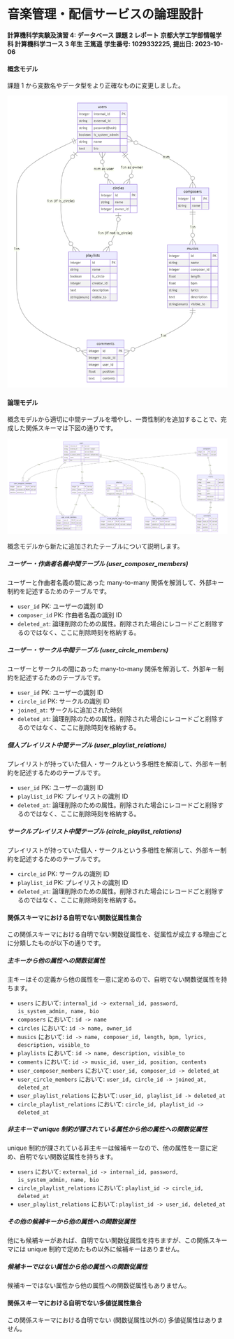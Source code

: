 # 音楽管理・配信サービスの論理設計

**計算機科学実験及演習 4: データベース 課題 2 レポート**
**京都大学工学部情報学科 計算機科学コース 3 年生 王篤遥**
**学生番号: 1029332225, 提出日: 2023-10-06**

#### 概念モデル

課題 1 から変数名やデータ型をより正確なものに変更しました。

![ER diagram of OtoCircle](image-1.png)

#### 論理モデル

概念モデルから適切に中間テーブルを増やし、一貫性制約を追加することで、完成した関係スキーマは下図の通りです。

![Logical ER diagram of OtoCircle](image-2.png)

概念モデルから新たに追加されたテーブルについて説明します。

##### ユーザー・作曲者名義中間テーブル (user_composer_members)

ユーザーと作曲者名義の間にあった many-to-many 関係を解消して、外部キー制約を記述するためのテーブルです。

- `user_id` PK: ユーザーの識別 ID
- `composer_id` PK: 作曲者名義の識別 ID
- `deleted_at`: 論理削除のための属性。削除された場合にレコードごと削除するのではなく、ここに削除時刻を格納する。

##### ユーザー・サークル中間テーブル (user_circle_members)

ユーザーとサークルの間にあった many-to-many 関係を解消して、外部キー制約を記述するためのテーブルです。

- `user_id` PK: ユーザーの識別 ID
- `circle_id` PK: サークルの識別 ID
- `joined_at`: サークルに追加された時刻
- `deleted_at`: 論理削除のための属性。削除された場合にレコードごと削除するのではなく、ここに削除時刻を格納する。

##### 個人プレイリスト中間テーブル (user_playlist_relations)

プレイリストが持っていた個人・サークルという多相性を解消して、外部キー制約を記述するためのテーブルです。

- `user_id` PK: ユーザーの識別 ID
- `playlist_id` PK: プレイリストの識別 ID
- `deleted_at`: 論理削除のための属性。削除された場合にレコードごと削除するのではなく、ここに削除時刻を格納する。

##### サークルプレイリスト中間テーブル (circle_playlist_relations)

プレイリストが持っていた個人・サークルという多相性を解消して、外部キー制約を記述するためのテーブルです。

- `circle_id` PK: サークルの識別 ID
- `playlist_id` PK: プレイリストの識別 ID
- `deleted_at`: 論理削除のための属性。削除された場合にレコードごと削除するのではなく、ここに削除時刻を格納する。

#### 関係スキーマにおける自明でない関数従属性集合

この関係スキーマにおける自明でない関数従属性を、従属性が成立する理由ごとに分類したものが以下の通りです。

##### 主キーから他の属性への関数従属性

主キーはその定義から他の属性を一意に定めるので、自明でない関数従属性を持ちます。

- `users` において: `internal_id -> external_id, password, is_system_admin, name, bio`
- `composers` において: `id -> name`
- `circles` において: `id -> name, owner_id`
- `musics` において: `id -> name, composer_id, length, bpm, lyrics, description, visible_to`
- `playlists` において: `id -> name, description, visible_to`
- `comments` において: `id -> music_id, user_id, position, contents`
- `user_composer_members` において: `user_id, composer_id -> deleted_at`
- `user_circle_members` において: `user_id, circle_id -> joined_at, deleted_at`
- `user_playlist_relations` において: `user_id, playlist_id -> deleted_at`
- `circle_playlist_relations` において: `circle_id, playlist_id -> deleted_at`

##### 非主キーで unique 制約が課されている属性から他の属性への関数従属性

unique 制約が課されている非主キーは候補キーなので、他の属性を一意に定め、自明でない関数従属性を持ちます。

- `users` において: `external_id -> internal_id, password, is_system_admin, name, bio`
- `circle_playlist_relations` において: `playlist_id -> circle_id, deleted_at`
- `user_playlist_relations` において: `playlist_id -> user_id, deleted_at`

##### その他の候補キーから他の属性への関数従属性

他にも候補キーがあれば、自明でない関数従属性を持ちますが、この関係スキーマには unique 制約で定めたもの以外に候補キーはありません。

##### 候補キーではない属性から他の属性への関数従属性

候補キーではない属性から他の属性への関数従属性もありません。

#### 関係スキーマにおける自明でない多値従属性集合

この関係スキーマにおける自明でない (関数従属性以外の) 多値従属性はありません。